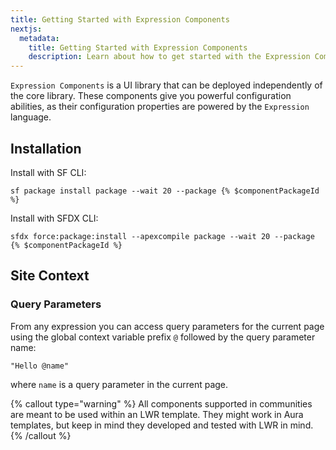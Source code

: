 ```yaml
---
title: Getting Started with Expression Components
nextjs:
  metadata:
    title: Getting Started with Expression Components
    description: Learn about how to get started with the Expression Components library.
---
```


`Expression Components` is a UI library that can be deployed independently of the core library.
These components give you powerful configuration abilities, as their configuration properties are powered
by the `Expression` language.

## Installation

Install with SF CLI:

```shell
sf package install package --wait 20 --package {% $componentPackageId %}
```

Install with SFDX CLI:

```shell
sfdx force:package:install --apexcompile package --wait 20 --package {% $componentPackageId %}
```

## Site Context

### Query Parameters

From any expression you can access query parameters for the current page using
the global context variable prefix `@` followed by the query parameter name:

```
"Hello @name"
```

where `name` is a query parameter in the current page.

{% callout type="warning" %}
All components supported in communities are meant to be used within an LWR template. They might
work in Aura templates, but keep in mind they developed and tested with LWR in mind.
{% /callout %}

